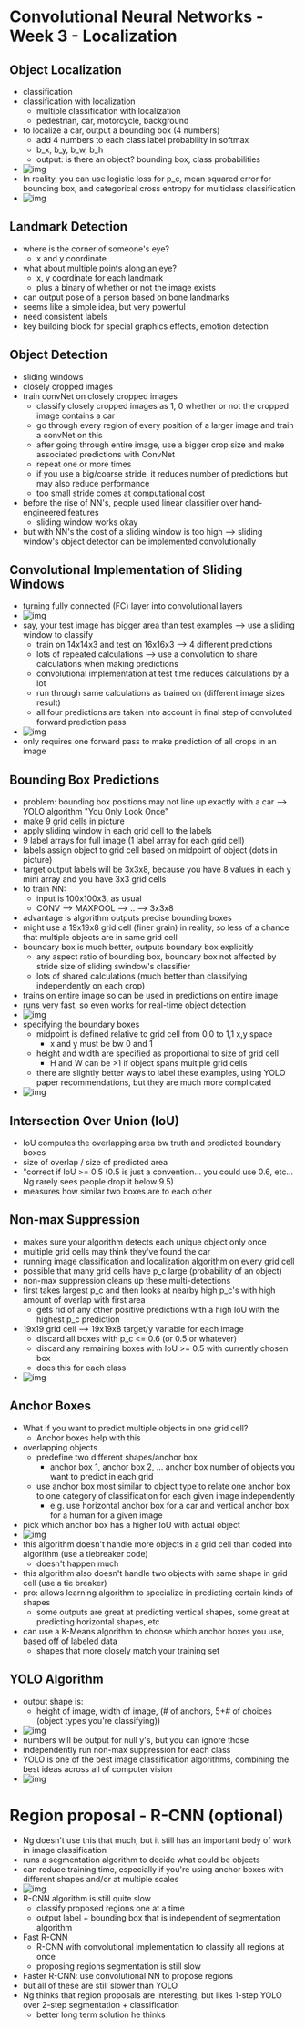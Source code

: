 # Convolutional Neural Networks - Week 3 - Localization

## Object Localization

- classification
- classification with localization
  - multiple classification with localization
  - pedestrian, car, motorcycle, background
- to localize a car, output a bounding box (4 numbers)
  - add 4 numbers to each class label probability in softmax
  - b_x, b_y, b_w, b_h
  - output: is there an object? bounding box, class probabilities
- ![img](https://github.com/chriseal/deep_learning_ai/blob/master/4_ConvolutionalNeuralNetworks/week3/4wk3_localization_ex.png)
- In reality, you can use logistic loss for p_c, mean squared error for bounding box, and categorical cross entropy for multiclass classification
- ![img](https://github.com/chriseal/deep_learning_ai/blob/master/4_ConvolutionalNeuralNetworks/week3/4wk3_loss_function_multiclass.png)

## Landmark Detection

- where is the corner of someone's eye?
  - x and y coordinate
- what about multiple points along an eye?
  - x, y coordinate for each landmark
  - plus a binary of whether or not the image exists
- can output pose of a person based on bone landmarks
- seems like a simple idea, but very powerful
- need consistent labels
- key building block for special graphics effects, emotion detection

## Object Detection

- sliding windows
- closely cropped images
- train convNet on closely cropped images
  - classify closely cropped images as 1, 0 whether or not the cropped image contains a car
  - go through every region of every position of a larger image and train a convNet on this
  - after going through entire image, use a bigger crop size and make associated predictions with ConvNet
  - repeat one or more times
  - if you use a big/coarse stride, it reduces number of predictions but may also reduce performance
  - too small stride comes at computational cost
- before the rise of NN's, people used linear classifier over hand-engineered features
  - sliding window works okay
- but with NN's the cost of a sliding window is too high 
  --> sliding window's object detector can be implemented convolutionally

## Convolutional Implementation of Sliding Windows

- turning fully connected (FC) layer into convolutional layers 
- ![img](https://github.com/chriseal/deep_learning_ai/blob/master/4_ConvolutionalNeuralNetworks/week3/4wk3_turning_FC_into_convolution.png)
- say, your test image has bigger area than test examples --> use a sliding window to classify
  - train on 14x14x3 and test on 16x16x3 --> 4 different predictions
  - lots of repeated calculations
  --> use a convolution to share calculations when making predictions
  - convolutional implementation at test time reduces calculations by a lot
  - run through same calculations as trained on (different image sizes result)
  - all four predictions are taken into account in final step of convoluted forward prediction pass
- ![img](https://github.com/chriseal/deep_learning_ai/blob/master/4_ConvolutionalNeuralNetworks/week3/4wk3_convolutional_implementation_of_sliding_windows.png)
- only requires one forward pass to make prediction of all crops in an image

## Bounding Box Predictions

- problem: bounding box positions may not line up exactly with a car
--> YOLO algorithm "You Only Look Once"
- make 9 grid cells in picture
- apply sliding window in each grid cell to the labels
- 9 label arrays for full image (1 label array for each grid cell)
- labels assign object to grid cell based on midpoint of object (dots in picture)
- target output labels will be 3x3x8, because you have 8 values in each y mini array and you have 3x3 grid cells
- to train NN:
  - input is 100x100x3, as usual
  - CONV --> MAXPOOL --> .. --> 3x3x8
- advantage is algorithm outputs precise bounding boxes
- might use a 19x19x8 grid cell (finer grain) in reality, so less of a chance that multiple objects are in same grid cell
- boundary box is much better, outputs boundary box explicitly
  - any aspect ratio of bounding box, boundary box not affected by stride size of sliding swindow's classifier
  - lots of shared calculations (much better than classifying independently on each crop)
- trains on entire image so can be used in predictions on entire image
- runs very fast, so even works for real-time object detection
- ![img](https://github.com/chriseal/deep_learning_ai/blob/master/4_ConvolutionalNeuralNetworks/week3/4wk3_yolo_algorithm.png)
- specifying the boundary boxes
  - midpoint is defined relative to grid cell from 0,0 to 1,1 x,y space 
    - x and y must be bw 0 and 1
  - height and width are specified as proportional to size of grid cell
    - H and W can be >1 if object spans multiple grid cells
  - there are slightly better ways to label these examples, using YOLO paper recommendations, but they are much more complicated
- ![img](https://github.com/chriseal/deep_learning_ai/blob/master/4_ConvolutionalNeuralNetworks/week3/4wk3_boundary_box_labels.png)

## Intersection Over Union (IoU)

- IoU computes the overlapping area bw truth and predicted boundary boxes
- size of overlap / size of predicted area
- "correct if IoU >= 0.5 (0.5 is just a convention... you could use 0.6, etc... Ng rarely sees people drop it below 9.5)
- measures how similar two boxes are to each other

## Non-max Suppression

- makes sure your algorithm detects each unique object only once
- multiple grid cells may think they've found the car
- running image classification and localization algorithm on every grid cell
- possible that many grid cells have p_c large (probability of an object)
- non-max suppression cleans up these multi-detections
- first takes largest p_c and then looks at nearby high p_c's with high amount of overlap with first area
  - gets rid of any other positive predictions with a high IoU with the highest p_c prediction
- 19x19 grid cell --> 19x19x8 target/y variable for each image
  - discard all boxes with p_c <= 0.6 (or 0.5 or whatever)
  - discard any remaining boxes with IoU >= 0.5 with currently chosen box
  - does this for each class 
- ![img](https://github.com/chriseal/deep_learning_ai/blob/master/4_ConvolutionalNeuralNetworks/week3/4wk3_nonMaxSuppresion.png)

## Anchor Boxes

- What if you want to predict multiple objects in one grid cell?
  - Anchor boxes help with this
- overlapping objects
  - predefine two different shapes/anchor box
    - anchor box 1, anchor box 2, ... anchor box number of objects you want to predict in each grid
  - use anchor box most similar to object type to relate one anchor box to one category of classification for each given image independently
    - e.g. use horizontal anchor box for a car and vertical anchor box for a human for a given image
- pick which anchor box has a higher IoU with actual object
- ![img](https://github.com/chriseal/deep_learning_ai/blob/master/4_ConvolutionalNeuralNetworks/week3/4wk3_anchor_box_algorithm.png)
- this algorithm doesn't handle more objects in a grid cell than coded into algorithm (use a tiebreaker code)
  - doesn't happen much
- this algorithm also doesn't handle two objects with same shape in grid cell (use a tie breaker)
- pro: allows learning algorithm to specialize in predicting certain kinds of shapes
  - some outputs are great at predicting vertical shapes, some great at predicting horizontal shapes, etc
- can use a K-Means algorithm to choose which anchor boxes you use, based off of labeled data
  - shapes that more closely match your training set

## YOLO Algorithm

- output shape is:
  - height of image, width of image, (# of anchors, 5+# of choices (object types you're classifying))
- ![img](https://github.com/chriseal/deep_learning_ai/blob/master/4_ConvolutionalNeuralNetworks/week3/4wk3_yolo_making_predictions.png)
- numbers will be output for null y's, but you can ignore those
- independently run non-max suppression for each class
- YOLO is one of the best image classification algorithms, combining the best ideas across all of computer vision
- ![img](https://github.com/chriseal/deep_learning_ai/blob/master/4_ConvolutionalNeuralNetworks/week3/4wk3_yolo_making_preds2.png)

# Region proposal - R-CNN (optional)

- Ng doesn't use this that much, but it still has an important body of work in image classification
- runs a segmentation algorithm to decide what could be objects
- can reduce training time, especially if you're using anchor boxes with different shapes and/or at multiple scales
- ![img](https://github.com/chriseal/deep_learning_ai/blob/master/4_ConvolutionalNeuralNetworks/week3/4wk3_region_proposal_explanation.png)
- R-CNN algorithm is still quite slow
  - classify proposed regions one at a time
  - output label + bounding box that is independent of segmentation algorithm
- Fast R-CNN
  - R-CNN with convolutional implementation to classify all regions at once
  - proposing regions segmentation is still slow
- Faster R-CNN: use convolutional NN to propose regions
- but all of these are still slower than YOLO
- Ng thinks that region proposals are interesting, but likes 1-step YOLO over 2-step segmentation + classification
  - better long term solution he thinks
